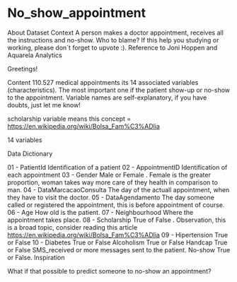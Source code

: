 # No_show_appointment

About Dataset
Context
A person makes a doctor appointment, receives all the instructions and no-show. Who to blame?
If this help you studying or working, please don´t forget to upvote :). Reference to Joni Hoppen and Aquarela Analytics

Greetings!

Content
110.527 medical appointments its 14 associated variables (characteristics). The most important one if the patient show-up or no-show to the appointment. Variable names are self-explanatory, if you have doubts, just let me know!

scholarship variable means this concept = https://en.wikipedia.org/wiki/Bolsa_Fam%C3%ADlia

14 variables

Data Dictionary

01 - PatientId
Identification of a patient
02 - AppointmentID
Identification of each appointment
03 - Gender
Male or Female . Female is the greater proportion, woman takes way more care of they health in comparison to man.
04 - DataMarcacaoConsulta
The day of the actuall appointment, when they have to visit the doctor.
05 - DataAgendamento
The day someone called or registered the appointment, this is before appointment of course.
06 - Age
How old is the patient.
07 - Neighbourhood
Where the appointment takes place.
08 - Scholarship
True of False . Observation, this is a broad topic, consider reading this article https://en.wikipedia.org/wiki/Bolsa_Fam%C3%ADlia
09 - Hipertension
True or False
10 - Diabetes
True or False
Alcoholism
True or False
Handcap
True or False
SMS_received
or more messages sent to the patient.
No-show
True or False.
Inspiration

What if that possible to predict someone to no-show an appointment?
